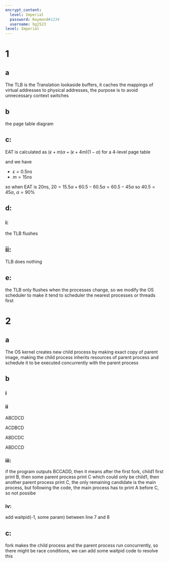 ```yaml
---
encrypt_content:
  level: Imperial
  password: Raymond#1234
  username: hg1523
level: Imperial
---
```

# 1
## a
The TLB is the Translation lookaside buffers, it caches the mappings of virtual addresses to physical addresses, the purpose is to avoid unnecessary context switches

## b
the page table diagram

## c:
EAT is calculated as $(\epsilon + m)\alpha + (\epsilon + 4m)(1-\alpha)$ for a 4-level page table

and we have
- $\epsilon = 0.5ns$
- $m = 15ns$

so when EAT is 20ns, $20 = 15.5\alpha + 60.5 - 60.5\alpha = 60.5 - 45\alpha$ so $40.5 = 45\alpha$, $\alpha = 90\%$

## d:
### i:
the TLB flushes

## ii:
TLB does nothing

## e:
the TLB only flushes when the processes change, so we modify the OS scheduler to make it tend to scheduler the nearest processes or threads first

# 2
## a
The OS kernel creates new child process by making exact copy of parent image, making the child process inherits resources of parent process and schedule it to be executed concurrently with the parent process

## b

### i
### ii
ABCDCD

ACDBCD

ABDCDC

ABDCCD

### iii:
if the program outputs BCCADD, then it means after the first fork, child1 first print B, then some parent process print C which could only be child1, then another parent process print C, the only remaining candidate is the main process, but following the code, the main process has to print A before C, so not possibe

### iv:
add waitpid(-1, some param) between line 7 and 8

## c:
fork makes the child process and the parent process run concurrently, so there might be race conditions, we can add some waitpid code to resolve this